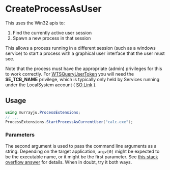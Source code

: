 CreateProcessAsUser
===================

This uses the Win32 apis to:

1. Find the currently active user session
2. Spawn a new process in that session

This allows a process running in a different session (such as a windows service) to start a process with a graphical user interface that the user must see.

Note that the process must have the appropriate (admin) privileges for this to work correctly. For [WTSQueryUserToken](https://github.com/murrayju/CreateProcessAsUser/blob/0381db2e8fb36f48794c073e87f773f7ca1ae039/ProcessExtensions/ProcessExtensions.cs#L197) you will need the __SE_TCB_NAME__ privilege, which is typically only held by Services running under the LocalSystem account ( [SO Link](https://stackoverflow.com/a/1289126/1872399) ).

## Usage
```C#
using murrayju.ProcessExtensions;
// ...
ProcessExtensions.StartProcessAsCurrentUser("calc.exe");
```

### Parameters
The second argument is used to pass the command line arguments as a string. Depending on the target application, `argv[0]` might be expected to be the executable name, or it might be the first parameter. See [this stack overflow answer](https://stackoverflow.com/a/14001282) for details. When in doubt, try it both ways.
